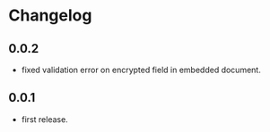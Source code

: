 Changelog
=========

0.0.2
-----

* fixed validation error on encrypted field in embedded document.

0.0.1
-----

* first release.
